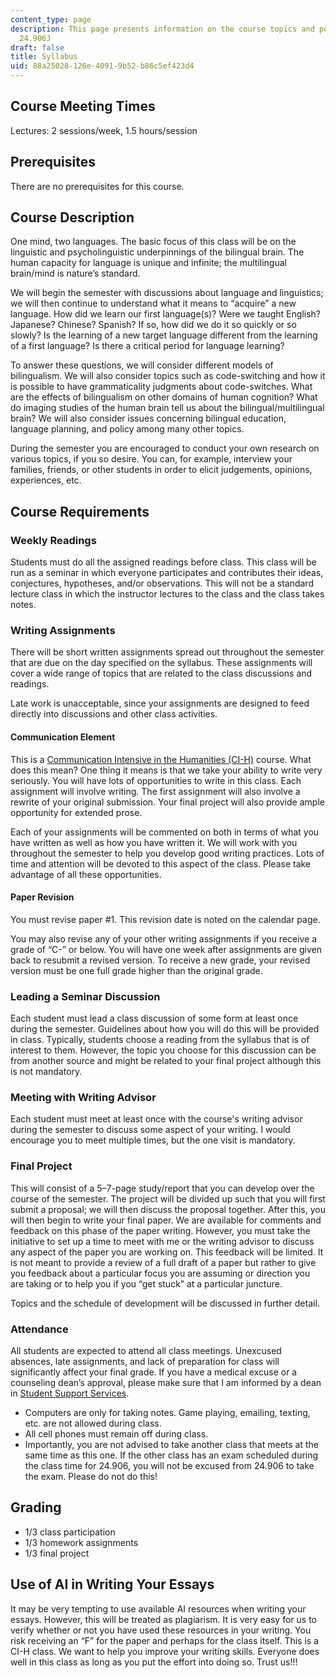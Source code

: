 ```yaml
---
content_type: page
description: This page presents information on the course topics and policies for
  24.906J
draft: false
title: Syllabus
uid: 88a25028-126e-4091-9b52-b86c5ef423d4
---
```

## Course Meeting Times

Lectures: 2 sessions/week, 1.5 hours/session

## Prerequisites

There are no prerequisites for this course.

## Course Description

One mind, two languages. The basic focus of this class will be on the linguistic and psycholinguistic underpinnings of the bilingual brain. The human capacity for language is unique and infinite; the multilingual brain/mind is nature’s standard.

We will begin the semester with discussions about language and linguistics; we will then continue to understand what it means to “acquire” a new language. How did we learn our first language(s)? Were we taught English? Japanese? Chinese? Spanish? If so, how did we do it so quickly or so slowly? Is the learning of a new target language different from the learning of a first language? Is there a critical period for language learning?

To answer these questions, we will consider different models of bilingualism. We will also consider topics such as code-switching and how it is possible to have grammaticality judgments about code-switches. What are the effects of bilingualism on other domains of human cognition? What do imaging studies of the human brain tell us about the bilingual/multilingual brain? We will also consider issues concerning bilingual education, language planning, and policy among many other topics.

During the semester you are encouraged to conduct your own research on various topics, if you so desire. You can, for example, interview your families, friends, or other students in order to elicit judgements, opinions, experiences, etc. 

## Course Requirements

### Weekly Readings

Students must do all the assigned readings before class. This class will be run as a seminar in which everyone participates and contributes their ideas, conjectures, hypotheses, and/or observations. This will not be a standard lecture class in which the instructor lectures to the class and the class takes notes. 

### Writing Assignments

There will be short written assignments spread out throughout the semester that are due on the day specified on the syllabus. These assignments will cover a wide range of topics that are related to the class discussions and readings. 

Late work is unacceptable, since your assignments are designed to feed directly into discussions and other class activities.

#### Communication Element

This is a [Communication Intensive in the Humanities (CI-H)](https://ocw-studio.odl.mit.edu/sites/the-linguistic-study-of-bilingualism/type/page/edit/88a25028-126e-4091-9b52-b86c5ef423d4/Communication%20Intensive%20in%20the%20Humanities) course. What does this mean? One thing it means is that we take your ability to write very seriously. You will have lots of opportunities to write in this class. Each assignment will involve writing. The first assignment will also involve a rewrite of your original submission. Your final project will also provide ample opportunity for extended prose.

Each of your assignments will be commented on both in terms of what you have written as well as how you have written it. We will work with you throughout the semester to help you develop good writing practices. Lots of time and attention will be devoted to this aspect of the class. Please take advantage of all these opportunities. 

#### Paper Revision

You must revise paper #1. This revision date is noted on the calendar page.

You may also revise any of your other writing assignments if you receive a grade of “C-” or below. You will have one week after assignments are given back to resubmit a revised version. To receive a new grade, your revised version must be one full grade higher than the original grade.

### Leading a Seminar Discussion

Each student must lead a class discussion of some form at least once during the semester. Guidelines about how you will do this will be provided in class. Typically, students choose a reading from the syllabus that is of interest to them. However, the topic you choose for this discussion can be from another source and might be related to your final project although this is not mandatory.

### Meeting with Writing Advisor

Each student must meet at least once with the course's writing advisor during the semester to discuss some aspect of your writing. I would encourage you to meet multiple times, but the one visit is mandatory.

### Final Project

This will consist of a 5–7-page study/report that you can develop over the course of the semester. The project will be divided up such that you will first submit a proposal; we will then discuss the proposal together. After this, you will then begin to write your final paper. We are available for comments and feedback on this phase of the paper writing. However, you must take the initiative to set up a time to meet with me or the writing advisor to discuss any aspect of the paper you are working on. This feedback will be limited. It is not meant to provide a review of a full draft of a paper but rather to give you feedback about a particular focus you are assuming or direction you are taking or to help you if you “get stuck” at a particular juncture.

Topics and the schedule of development will be discussed in further detail. 

### Attendance

All students are expected to attend all class meetings. Unexcused absences, late assignments, and lack of preparation for class will significantly affect your final grade. If you have a medical excuse or a counseling dean’s approval, please make sure that I am informed by a dean in [Student Support Services](https://studentlife.mit.edu/s3).

- Computers are only for taking notes. Game playing, emailing, texting, etc. are not allowed during class. 
- All cell phones must remain off during class.
- Importantly, you are not advised to take another class that meets at the same time as this one. If the other class has an exam scheduled during the class time for 24.906, you will not be excused from 24.906 to take the exam. Please do not do this!

## Grading

- 1/3 class participation
- 1/3 homework assignments
- 1/3 final project

## Use of AI in Writing Your Essays

It may be very tempting to use available AI resources when writing your essays. However, this will be treated as plagiarism. It is very easy for us to verify whether or not you have used these resources in your writing. You risk receiving an “F” for the paper and perhaps for the class itself. This is a CI-H class. We want to help you improve your writing skills. Everyone does well in this class as long as you put the effort into doing so. Trust us!!!